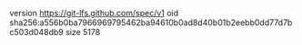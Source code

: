 version https://git-lfs.github.com/spec/v1
oid sha256:a556b0ba7966969795462ba94610b0ad8d40b01b2eebb0dd77d7bc503d048db9
size 5178
